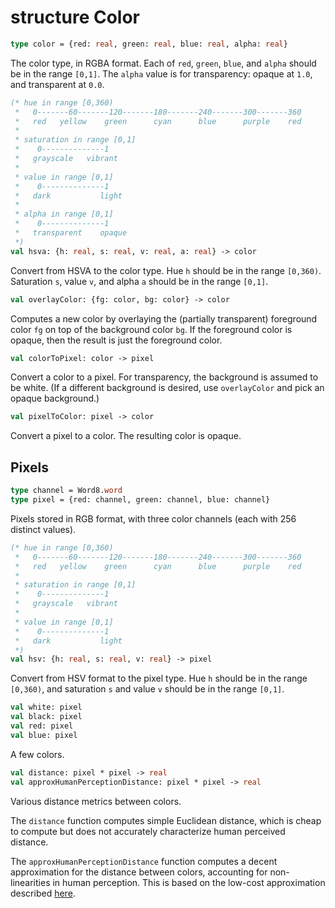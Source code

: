 # structure Color

```sml
type color = {red: real, green: real, blue: real, alpha: real}
```

The color type, in RGBA format. Each of `red`, `green`, `blue`, and `alpha`
should be in the range `[0,1]`. The `alpha` value is for transparency:
opaque at `1.0`, and transparent at `0.0`.

```sml
(* hue in range [0,360)
 *   0-------60-------120-------180-------240-------300-------360
 *   red   yellow    green      cyan      blue      purple    red
 *
 * saturation in range [0,1]
 *    0--------------1
 *   grayscale   vibrant
 *
 * value in range [0,1]
 *    0--------------1
 *   dark           light
 *
 * alpha in range [0,1]
 *    0--------------1
 *   transparent    opaque
 *)
val hsva: {h: real, s: real, v: real, a: real} -> color
```

Convert from HSVA to the color type. Hue `h` should be in the range `[0,360)`.
Saturation `s`, value `v`, and alpha `a` should be in the range `[0,1]`.

```sml
val overlayColor: {fg: color, bg: color} -> color
```

Computes a new color by overlaying the (partially transparent)
foreground color `fg` on top of the background color `bg`. If the foreground
color is opaque, then the result is just the foreground color.

```sml
val colorToPixel: color -> pixel
```
Convert a color to a pixel. For transparency, the background is assumed to
be white. (If a different background is desired, use `overlayColor` and pick
an opaque background.)

```sml
val pixelToColor: pixel -> color
```
Convert a pixel to a color. The resulting color is opaque.

## Pixels

```sml
type channel = Word8.word
type pixel = {red: channel, green: channel, blue: channel}
```
Pixels stored in RGB format, with three color channels (each with 256 distinct
values).

```sml
(* hue in range [0,360)
 *   0-------60-------120-------180-------240-------300-------360
 *   red   yellow    green      cyan      blue      purple    red
 *
 * saturation in range [0,1]
 *    0--------------1
 *   grayscale   vibrant
 *
 * value in range [0,1]
 *    0--------------1
 *   dark           light
 *)
val hsv: {h: real, s: real, v: real} -> pixel
```
Convert from HSV format to the pixel type. Hue `h` should be in the range
`[0,360)`, and saturation `s` and value `v` should be in the range `[0,1]`.

```sml
val white: pixel
val black: pixel
val red: pixel
val blue: pixel
```
A few colors.

```sml
val distance: pixel * pixel -> real
val approxHumanPerceptionDistance: pixel * pixel -> real
```
Various distance metrics between colors.

The `distance` function computes
simple Euclidean distance, which is cheap to compute but does not accurately
characterize human perceived distance.

The `approxHumanPerceptionDistance` function computes a decent approximation
for the distance between colors, accounting for non-linearities in human
perception. This is based on the low-cost approximation described
[here](https://www.compuphase.com/cmetric.htm).
